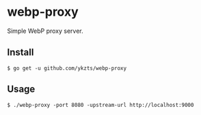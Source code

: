 # webp-proxy

Simple WebP proxy server.

## Install

```console
$ go get -u github.com/ykzts/webp-proxy
```

## Usage

```console
$ ./webp-proxy -port 8080 -upstream-url http://localhost:9000
```
